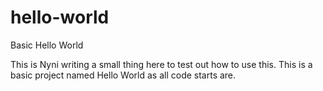 # hello-world
Basic Hello World

This is Nyni writing a small thing here to test out how to use this. This is a basic project named Hello World as all code starts are.
